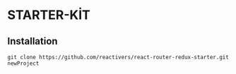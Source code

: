 # STARTER-KİT

## Installation

```
git clone https://github.com/reactivers/react-router-redux-starter.git newProject
```

